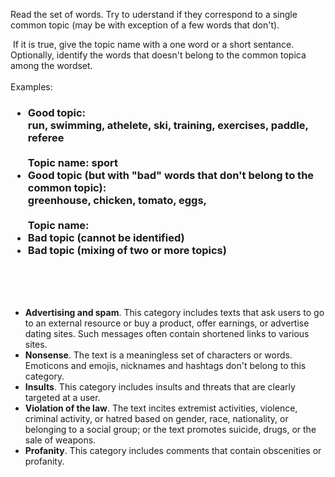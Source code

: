Read the set of words. Try to uderstand if they correspond to a single common topic (may be with exception of a few words that don't).<div><div>&nbsp;If it is true, give the topic name with a one word or a short sentance.</div><div>Optionally, identify the words that doesn't belong to the common topica among the wordset.</div><div><br></div><div>Examples:&nbsp;&nbsp;<br>  <h3><ul><li><b>Good topic</b>: <br>run, swimming, athelete, ski, training, exercises, paddle, referee<br><br><b>Topic name</b>: sport</li><li>Good topic (but with "bad" words that don't belong to the common topic):<br>greenhouse, chicken, tomato, eggs,&nbsp;<br><br>Topic name:&nbsp;</li><li>Bad topic (cannot be identified)</li><li>Bad topic (mixing of two or more topics)</li></ul></h3><div><br></div><div><br></div><div><br></div>  <ul><li><b>Advertising and spam</b>. This category includes texts that ask users to go to an external resource or buy a product, offer earnings, or advertise dating sites. Such messages often contain shortened links to various sites.</li><li><b>Nonsense</b>. The text is a meaningless set of characters or words. Emoticons and emojis, nicknames and hashtags don't belong to this category.</li><li><b>Insults</b>. This category includes insults and threats that are clearly targeted at a user.</li><li><b>Violation of the law</b>. The text incites extremist activities, violence, criminal activity, or hatred based on gender, race, nationality, or belonging to a social group; or the text promotes suicide, drugs, or the sale of weapons.</li><li><b>Profanity</b>. This category includes comments that contain obscenities or profanity.</li></ul></div></div>
